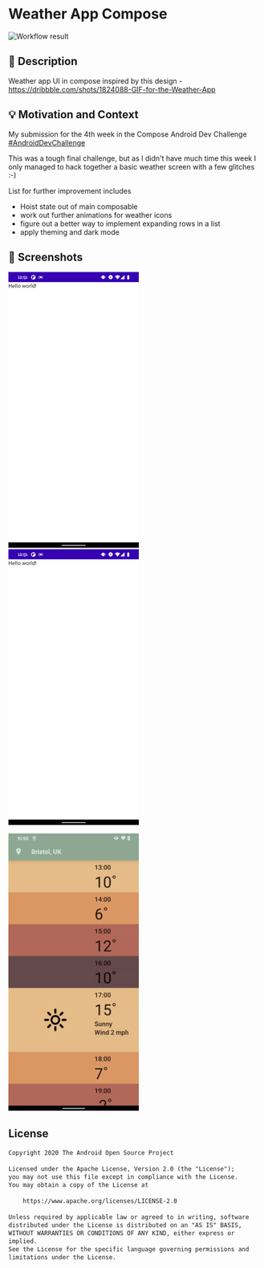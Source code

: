 # Weather App Compose

![Workflow result](https://github.com/andyb129/WeatherAppCompose/workflows/Check/badge.svg)

## :scroll: Description
Weather app UI in compose inspired by this design - https://dribbble.com/shots/1824088-GIF-for-the-Weather-App


## :bulb: Motivation and Context
My submission for the 4th week in the Compose Android Dev Challenge [#AndroidDevChallenge](https://developer.android.com/dev-challenge)

This was a tough final challenge, but as I didn't have much time this week I only managed to hack together a basic weather screen
 with a few glitches :-)

 List for further improvement includes
 - Hoist state out of main composable
 - work out further animations for weather icons
 - figure out a better way to implement expanding rows in a list
 - apply theming and dark mode

## :camera_flash: Screenshots
<img src="/results/screenshot_1.png" width="260">&emsp;<img src="/results/screenshot_2.png" width="260">

<img src="/results/video_weather.gif" width="260">

## License
```
Copyright 2020 The Android Open Source Project

Licensed under the Apache License, Version 2.0 (the "License");
you may not use this file except in compliance with the License.
You may obtain a copy of the License at

    https://www.apache.org/licenses/LICENSE-2.0

Unless required by applicable law or agreed to in writing, software
distributed under the License is distributed on an "AS IS" BASIS,
WITHOUT WARRANTIES OR CONDITIONS OF ANY KIND, either express or implied.
See the License for the specific language governing permissions and
limitations under the License.
```
